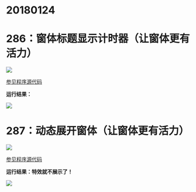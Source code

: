 # 20180124

# 286：窗体标题显示计时器（让窗体更有活力）

<img src="http://image.renkaigis.com/keepcoding/2018012401.png">

<a href="https://github.com/renkaigis/KeepCoding/tree/master/2018/01/24" target="_blank">参见程序源代码</a>

**运行结果：**

<img src="http://image.renkaigis.com/keepcoding/2018012402.png">

# 287：动态展开窗体（让窗体更有活力）

<img src="http://image.renkaigis.com/keepcoding/2018012403.png">

<a href="https://github.com/renkaigis/KeepCoding/tree/master/2018/01/24" target="_blank">参见程序源代码</a>

**运行结果：特效就不展示了！**

<img src="http://image.renkaigis.com/keepcoding/2018012404.png">

